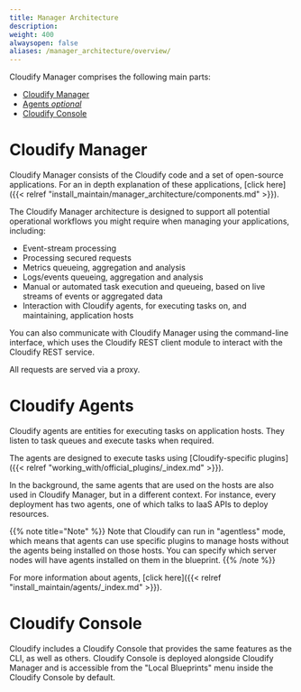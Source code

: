 ```yaml
---
title: Manager Architecture
description:
weight: 400
alwaysopen: false
aliases: /manager_architecture/overview/
---
```


Cloudify Manager comprises the following main parts:

* [Cloudify Manager](#cloudify-manager)
* [Agents _optional_](#cloudify-agents)
* [Cloudify Console](#cloudify-console)

# Cloudify Manager

Cloudify Manager consists of the Cloudify code and a set of open-source applications. For an in depth explanation of these applications, [click here]({{< relref "install_maintain/manager_architecture/components.md" >}}).

The Cloudify Manager architecture is designed to support all potential operational workflows you might require when managing your applications, including:

* Event-stream processing
* Processing secured requests
* Metrics queueing, aggregation and analysis
* Logs/events queueing, aggregation and analysis
* Manual or automated task execution and queueing, based on live streams of events or aggregated data
* Interaction with Cloudify agents, for executing tasks on, and maintaining, application hosts

You can also communicate with Cloudify Manager using the command-line interface, which uses the Cloudify REST client module to interact with the Cloudify REST service.

All requests are served via a proxy.

# Cloudify Agents

Cloudify agents are entities for executing tasks on application hosts. They listen to task queues and execute tasks when required.

The agents are designed to execute tasks using [Cloudify-specific plugins]({{< relref "working_with/official_plugins/_index.md" >}}).

In the background, the same agents that are used on the hosts are also used in Cloudify Manager, but in a different context. For instance, every deployment has two agents, one of which talks to IaaS APIs to deploy resources.

{{% note title="Note" %}}
Note that Cloudify can run in "agentless" mode, which means that agents can use specific plugins to manage hosts without the agents being installed on those hosts. You can specify which server nodes will have agents installed on them in the blueprint.
{{% /note %}}

For more information about agents, [click here]({{< relref "install_maintain/agents/_index.md" >}}).

# Cloudify Console

Cloudify includes a Cloudify Console that provides the same features as the CLI, as well as others. Cloudify Console is deployed alongside Cloudify Manager and is accessible from the "Local Blueprints" menu inside the Cloudify Console by default.
